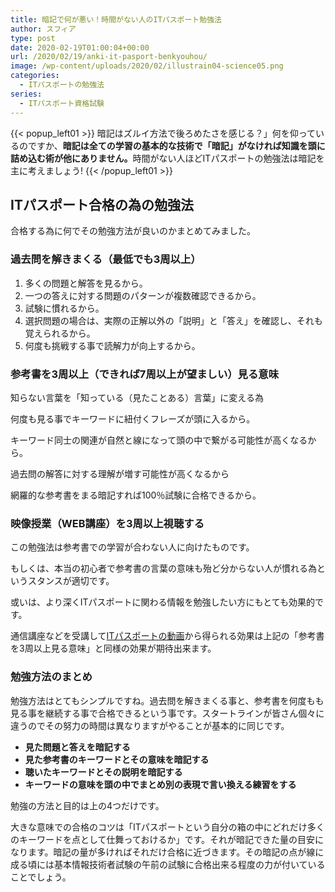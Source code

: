 ```yaml
---
title: 暗記で何が悪い！時間がない人のITパスポート勉強法
author: スフィア
type: post
date: 2020-02-19T01:00:04+00:00
url: /2020/02/19/anki-it-pasport-benkyouhou/
image: /wp-content/uploads/2020/02/illustrain04-science05.png
categories:
  - ITパスポートの勉強法
series:
  - ITパスポート資格試験
---
```


 {{< popup_left01 >}} 暗記はズルイ方法で後ろめたさを感じる？」何を仰っているのですか、<strong>暗記は全ての学習の基本的な技術で「暗記」がなければ知識を頭に詰め込む術が他にありません。</strong>時間がない人ほどITパスポートの勉強法は暗記を主に考えましょう! {{< /popup_left01 >}} 


## ITパスポート合格の為の勉強法

合格する為に何でその勉強方法が良いのかまとめてみました。

### 過去問を解きまくる（最低でも3周以上）</span>

  1. 多くの問題と解答を見るから。
  2. 一つの答えに対する問題のパターンが複数確認できるから。
  3. 試験に慣れるから。
  4. 選択問題の場合は、実際の正解以外の「説明」と「答え」を確認し、それも覚えられるから。
  5. 何度も挑戦する事で読解力が向上するから。

### 参考書を3周以上（できれば7周以上が望ましい）見る意味

知らない言葉を「知っている（見たことある）言葉」に変える為
  
何度も見る事でキーワードに紐付くフレーズが頭に入るから。
  
キーワード同士の関連が自然と線になって頭の中で繋がる可能性が高くなるから。
  
過去問の解答に対する理解が増す可能性が高くなるから
  
網羅的な参考書をまる暗記すれば100％試験に合格できるから。

### 映像授業（WEB講座）を3周以上視聴する

この勉強法は参考書での学習が合わない人に向けたものです。

もしくは、本当の初心者で参考書の言葉の意味も殆ど分からない人が慣れる為というスタンスが適切です。

或いは、より深くITパスポートに関わる情報を勉強したい方にもとても効果的です。

通信講座などを受講して[ITパスポートの動画][1]から得られる効果は上記の「参考書を3周以上見る意味」と同様の効果が期待出来ます。

### 勉強方法のまとめ

勉強方法はとてもシンプルですね。過去問を解きまくる事と、参考書を何度もも見る事を継続する事で合格できるという事です。スタートラインが皆さん個々に違うのでその努力の時間は異なりますがやることが基本的に同じです。

  * **見た問題と答えを暗記する**
  * **見た参考書のキーワードとその意味を暗記する**
  * **聴いたキーワードとその説明を暗記する**
  * **キーワードの意味を頭の中でまとめ別の表現で言い換える練習をする**

勉強の方法と目的は上の4つだけです。

大きな意味での合格のコツは「ITパスポートという自分の箱の中にどれだけ多くのキーワードを点として仕舞っておけるか」です。それが暗記できた量の目安になります。暗記の量が多ければそれだけ合格に近づきます。その暗記の点が線に成る頃には基本情報技術者試験の午前の試験に合格出来る程度の力が付いていることでしょう。

 [1]: /2020/02/09/it-pasport-tusin-kouza/
